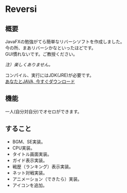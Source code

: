 # Reversi
## 概要
JavaFXの勉強がてら簡単なリバーシソフトを作成しました。  
今の所、まあリバーシかなといったほどです。  
GUI慣れないです。ご教授ください。  

*注）楽しくありません。*  

コンパイル、実行にはJDK(JRE)が必要です。  
[あなたとJAVA, 今すぐダウンロード](http://www.oracle.com/technetwork/java/javase/downloads/jdk8-downloads-2133151.html "※JRK]")
## 機能
一人(自分対自分)でオセロができます。
## すること
* BGM、SE実装。
* CPU実装。
* タイトル画面実装。
* ガイド表示実装。
* 戦歴（ランキング）表示実装。
* ネット対戦実装。
* アニメーション（できたら）実装。
* アイコンを追加。